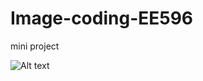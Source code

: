 # Image-coding-EE596
mini project

![Alt text](https://drive.google.com/file/d/1MlbdllKASYXW_CPGo1otnhiXCVR2fFQ3/view?usp=sharing)

